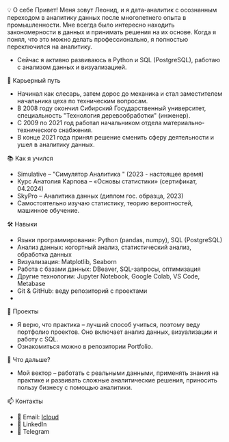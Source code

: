 💡 О себе
Привет! Меня зовут Леонид, и я дата-аналитик с осознанным переходом в аналитику данных после многолетнего опыта в промышленности.
Мне всегда было интересно находить закономерности в данных и принимать решения на их основе. Когда я понял, что это можно делать профессионально, я полностью переключился на аналитику.
- Сейчас я активно развиваюсь в Python и SQL (PostgreSQL), работаю с анализом данных и визуализацией.

🚀 Карьерный путь
- Начинал как слесарь, затем дорос до механика и стал заместителем начальника цеха по техническим вопросам.
- В 2008 году окончил Сибирский Государственный университет, специальность "Технология деревообработки" (инженер).
-  С 2009 по 2021 год работал начальником отдела материально-технического снабжения.
- В конце 2021 года принял решение сменить сферу деятельности и ушел в аналитику данных.

📚 Как я учился
- Simulative – "Симулятор Аналитика " (2023 - настоящее время)
- Курс Анатолия Карпова – «Основы статистики» (сертификат, 04.2024)
- SkyPro – Аналитика данных (диплом гос. образца, 2023)
- Самостоятельно изучаю статистику, теорию вероятностей, машинное обучение.
  
🛠 Навыки
- Языки программирования: Python (pandas, numpy), SQL (PostgreSQL)
- Анализ данных: когортный анализ, статистический анализ, обработка данных
- Визуализация: Matplotlib, Seaborn
- Работа с базами данных: DBeaver, SQL-запросы, оптимизация
- Другие технологии: Jupyter Notebook, Google Colab, VS Code, Metabase
- Git & GitHub: веду репозиторий с проектами
- 
📌 Проекты
- Я верю, что практика – лучший способ учиться, поэтому веду портфолио проектов. Оно включает анализ данных, визуализации и работу с SQL.
- Ознакомиться можно в репозитории Portfolio.

🎯 Что дальше?
- Мой вектор – работать с реальными данными, применять знания на практике и развивать сложные аналитические решения, приносить пользу бизнесу с помощью аналитики.

📫 Контакты

- 📩 Email:  [Icloud](mailto:borozyakll@icloud.com)
- 🔗 LinkedIn 
- 📨 Telegram


